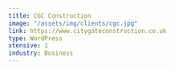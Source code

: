 ```yaml
---
title: CGC Construction
image: "/assets/img/clients/cgc.jpg"
link: https://www.citygateconstruction.co.uk
type: WordPress
xtensive: 1
industry: Business
---
```


